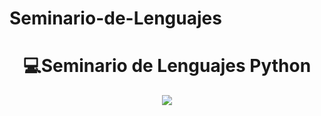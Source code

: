 # Seminario-de-Lenguajes



<h1 align="center"> 💻Seminario de Lenguajes Python </h1>

<div align="center">
<img src="https://media.giphy.com/media/YatrMUJa1N6P6/giphy.gif"/>
 </div>
